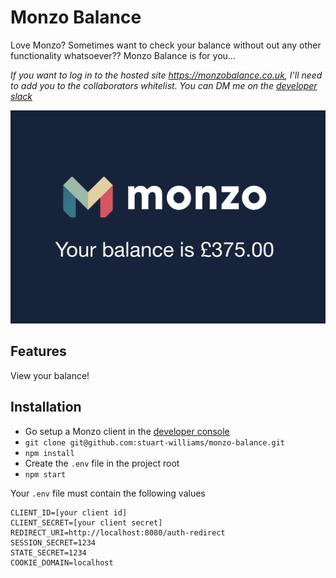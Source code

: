 # Monzo Balance

Love Monzo? Sometimes want to check your balance without out any other functionality whatsoever?? Monzo Balance is for you...

*If you want to log in to the hosted site https://monzobalance.co.uk, I'll need to add you to the collaborators whitelist. You can DM me on the [developer slack](https://devslack.monzo.com/)*

![Screenshot](https://raw.githubusercontent.com/stuart-williams/monzo-balance/master/assets/screenshot.png)

## Features

View your balance!

## Installation

* Go setup a Monzo client in the [developer console](https://developers.monzo.com/)
* `git clone git@github.com:stuart-williams/monzo-balance.git`
* `npm install`
* Create the `.env` file in the project root
* `npm start`

Your `.env` file must contain the following values

```
CLIENT_ID=[your client id]
CLIENT_SECRET=[your client secret]
REDIRECT_URI=http://localhost:8080/auth-redirect
SESSION_SECRET=1234
STATE_SECRET=1234
COOKIE_DOMAIN=localhost
```
